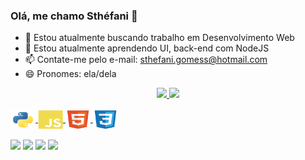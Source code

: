 ### Olá, me chamo Sthéfani 👋

- 🔭 Estou atualmente buscando trabalho em Desenvolvimento Web
- 🌱 Estou atualmente aprendendo UI, back-end com NodeJS
- 📫 Contate-me pelo e-mail: sthefani.gomess@hotmail.com 
- 😄 Pronomes: ela/dela


<div align="center">
  <a href="https://github.com/sthefanigomess">
  <img height="180em" src="https://github-readme-stats.vercel.app/api?username=sthefanigomess&show_icons=true&theme=tokyonight&include_all_commits=true&count_private=true"/>
  <img height="180em" src="https://github-readme-stats.vercel.app/api/top-langs/?username=sthefanigomess&layout=compact&langs_count=7&theme=tokyonight"/>
</div>

<div style="display: inline_block"><br>
  <img align="center" alt=Sthefani-Gomes" height="30" width="40" src="https://raw.githubusercontent.com/devicons/devicon/master/icons/python/python-original.svg">
  <img align="center" alt="Sthefani-Js" height="30" width="40" src="https://raw.githubusercontent.com/devicons/devicon/master/icons/javascript/javascript-plain.svg">
  <img align="center" alt="Sthefani-HTML" height="30" width="40" src="https://raw.githubusercontent.com/devicons/devicon/master/icons/html5/html5-original.svg">
  <img align="center" alt="Sthefani-CSS" height="30" width="40" src="https://raw.githubusercontent.com/devicons/devicon/master/icons/css3/css3-original.svg">
  </div><br>
  
  <div>
    <a href="https://www.instagram.com/sthefanigomess/" target="_blank"><img src="https://img.shields.io/badge/-Instagram-%23E4405F?style=for-the-badge&logo=instagram&logoColor=white" target="_blank"></a> 
   <a href="https://discord.com/users/sthefanigomess" target="_blank"><img src="https://img.shields.io/badge/Discord-7289DA?style=for-the-badge&logo=discord&logoColor=white" target="_blank"></a> 
    <a href="https://www.linkedin.com/in/sth%C3%A9fani-gomes-a09156a2/" target="_blank"><img src="https://img.shields.io/badge/-LinkedIn-%230077B5?style=for-the-badge&logo=linkedin&logoColor=white" target="_blank"></a> 
   <a href = "sthefani.gomesx@gmail.com"><img src="https://img.shields.io/badge/-Gmail-%23333?style=for-the-badge&logo=gmail&logoColor=white" target="_blank"></a
    
  </div>
     
